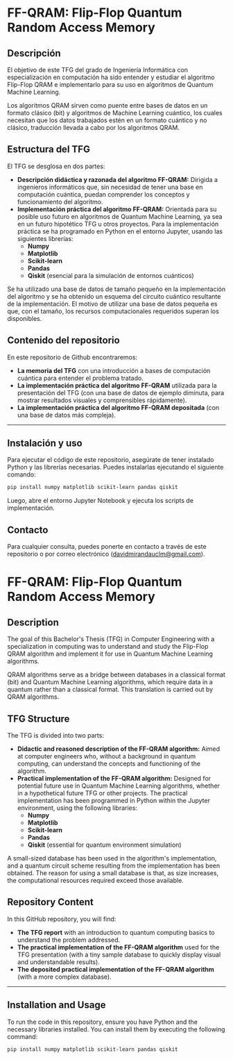 # FF-QRAM: Flip-Flop Quantum Random Access Memory

## Descripción

El objetivo de este TFG del grado de Ingeniería Informática con especialización en computación ha sido entender y estudiar el algoritmo Flip-Flop QRAM e implementarlo para su uso en algoritmos de Quantum Machine Learning. 

Los algoritmos QRAM sirven como puente entre bases de datos en un formato clásico (bit) y algoritmos de Machine Learning cuántico, los cuales necesitan que los datos trabajados estén en un formato cuántico y no clásico, traducción llevada a cabo por los algoritmos QRAM. 

## Estructura del TFG

El TFG se desglosa en dos partes:

- **Descripción didáctica y razonada del algoritmo FF-QRAM:** Dirigida a ingenieros informáticos que, sin necesidad de tener una base en computación cuántica, puedan comprender los conceptos y funcionamiento del algoritmo.
- **Implementación práctica del algoritmo FF-QRAM:** Orientada para su posible uso futuro en algoritmos de Quantum Machine Learning, ya sea en un futuro hipotético TFG u otros proyectos. Para la implementación práctica se ha programado en Python en el entorno Jupyter, usando las siguientes librerías:
  - **Numpy**
  - **Matplotlib**
  - **Scikit-learn**
  - **Pandas**
  - **Qiskit** (esencial para la simulación de entornos cuánticos)
  
Se ha utilizado una base de datos de tamaño pequeño en la implementación del algoritmo y se ha obtenido un esquema del circuito cuántico resultante de la implementación. El motivo de utilizar una base de datos pequeña es que, con el tamaño, los recursos computacionales requeridos superan los disponibles.

## Contenido del repositorio

En este repositorio de Github encontraremos:

- **La memoria del TFG** con una introducción a bases de computación cuántica para entender el problema tratado.
- **La implementación práctica del algoritmo FF-QRAM** utilizada para la presentación del TFG (con una base de datos de ejemplo diminuta, para mostrar resultados visuales y comprensibles rápidamente).
- **La implementación práctica del algoritmo FF-QRAM depositada** (con una base de datos más compleja).

---

## Instalación y uso

Para ejecutar el código de este repositorio, asegúrate de tener instalado Python y las librerías necesarias. Puedes instalarlas ejecutando el siguiente comando:

```bash
pip install numpy matplotlib scikit-learn pandas qiskit
```

Luego, abre el entorno Jupyter Notebook y ejecuta los scripts de implementación.

## Contacto

Para cualquier consulta, puedes ponerte en contacto a través de este repositorio o por correo electrónico (davidmirandauclm@gmail.com). 

# FF-QRAM: Flip-Flop Quantum Random Access Memory

## Description

The goal of this Bachelor's Thesis (TFG) in Computer Engineering with a specialization in computing was to understand and study the Flip-Flop QRAM algorithm and implement it for use in Quantum Machine Learning algorithms.

QRAM algorithms serve as a bridge between databases in a classical format (bit) and Quantum Machine Learning algorithms, which require data in a quantum rather than a classical format. This translation is carried out by QRAM algorithms.

## TFG Structure

The TFG is divided into two parts:

- **Didactic and reasoned description of the FF-QRAM algorithm:** Aimed at computer engineers who, without a background in quantum computing, can understand the concepts and functioning of the algorithm.
- **Practical implementation of the FF-QRAM algorithm:** Designed for potential future use in Quantum Machine Learning algorithms, whether in a hypothetical future TFG or other projects. The practical implementation has been programmed in Python within the Jupyter environment, using the following libraries:
  - **Numpy**
  - **Matplotlib**
  - **Scikit-learn**
  - **Pandas**
  - **Qiskit** (essential for quantum environment simulation)

A small-sized database has been used in the algorithm's implementation, and a quantum circuit scheme resulting from the implementation has been obtained. The reason for using a small database is that, as size increases, the computational resources required exceed those available.

## Repository Content

In this GitHub repository, you will find:

- **The TFG report** with an introduction to quantum computing basics to understand the problem addressed.
- **The practical implementation of the FF-QRAM algorithm** used for the TFG presentation (with a tiny sample database to quickly display visual and understandable results).
- **The deposited practical implementation of the FF-QRAM algorithm** (with a more complex database).

---

## Installation and Usage

To run the code in this repository, ensure you have Python and the necessary libraries installed. You can install them by executing the following command:

```bash
pip install numpy matplotlib scikit-learn pandas qiskit

